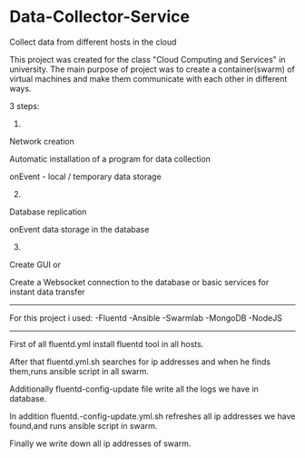 # Data-Collector-Service
Collect data from different hosts in the cloud

This project was created for the class "Cloud Computing and Services" in university.
The main purpose of project was to create a container(swarm) of virtual machines and make them communicate with each other in different ways.

3 steps:


1)
Network creation

Automatic installation of a program for data collection

onEvent - local / temporary data storage

2)
Database replication

onEvent data storage in the database

3)
Create GUI or

Create a Websocket connection to the database or basic services for instant data transfer

-----------------------------------------------------------
For this project i used:
-Fluentd
-Ansible
-Swarmlab
-MongoDB
-NodeJS

----------------------------------------------------------
First of all fluentd.yml install fluentd tool in all hosts.

After that fluentd.yml.sh searches for ip addresses and when he finds them,runs ansible script in all swarm.

Additionally fluentd-config-update file write all the logs we have in database.

In addition fluentd.-config-update.yml.sh refreshes all ip addresses we have found,and runs ansible script in swarm.

Finally we write down all ip addresses of swarm.


